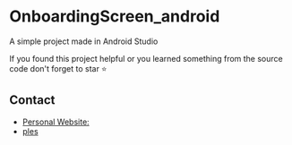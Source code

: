 # OnboardingScreen_android

A simple project made in Android Studio

If you found this project helpful or you learned something from the source code don't forget to star ⭐


## Contact

- [Personal Website: ](https://netoeac.github.io)
- [ples](https://flutter.dev/docs/cookbook)
